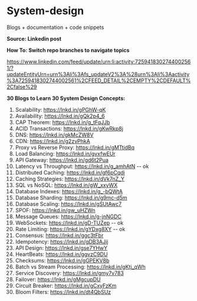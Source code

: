# System-design
Blogs + documentation + code snippets

**Source: Linkedin post**

**How To: Switch repo branches to navigate topics**

https://www.linkedin.com/feed/update/urn:li:activity:7259418302744002561/?updateEntityUrn=urn%3Ali%3Afs_updateV2%3A%28urn%3Ali%3Aactivity%3A7259418302744002561%2CFEED_DETAIL%2CEMPTY%2CDEFAULT%2Cfalse%29

**30 Blogs to Learn 30 System Design Concepts:**

1) Scalability: https://lnkd.in/gPGhW-qK
2) Availability: https://lnkd.in/gQk2p4_6
3) CAP Theorem: https://lnkd.in/g_tFqJJb
4) ACID Transactions: https://lnkd.in/gKwRkp8j
5) DNS: https://lnkd.in/gkMcZW8V
6) CDN: https://lnkd.in/g2zvPhkA
7) Proxy vs Reverse Proxy: https://lnkd.in/gMTtidBq
8) Load Balancing: https://lnkd.in/gvxfwEUr
9) API Gateway: https://lnkd.in/gd6t2Pua
10) Latency vs Throughput: https://lnkd.in/g_amhAtN -- ok
11) Distributed Caching: https://lnkd.in/gf6pCqdi
12) Caching Strategies: https://lnkd.in/dVk7nZ_Y
13) SQL vs NoSQL: https://lnkd.in/gW_xxyWX
14) Database Indexes: https://lnkd.in/g_-bQWtA
15) Database Sharding: https://lnkd.in/g9mc-d5m
16) Database Scaling: https://lnkd.in/gSUtAwc7
17) SPOF: https://lnkd.in/gw_uHZWn
18) Message Queues: https://lnkd.in/g-jnNGDC
19) WebSockets: https://lnkd.in/gD-TUZep -- ok
20) Rate Limiting: https://lnkd.in/gYDxg8XY -- ok
21) Consensus: https://lnkd.in/ggc3tFbr
22) Idempotency: https://lnkd.in/gDB3AJij
23) API Design: https://lnkd.in/gse7YHwY
24) HeartBeats: https://lnkd.in/ggvzC9DU
25) Checksums: https://lnkd.in/gGPEKV8b
26) Batch vs Stream Processing: https://lnkd.in/gKtj_qWh
27) Service Discovery: https://lnkd.in/gmy7v783
28) Failover: https://lnkd.in/gMgcupDU
29) Circuit Breaker: https://lnkd.in/gCxyFzKm
30) Bloom Filters: https://lnkd.in/dt4QbSUz
